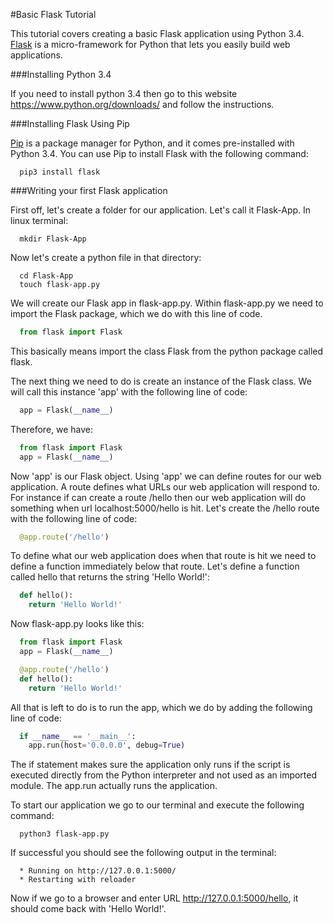 #Basic Flask Tutorial

This tutorial covers creating a basic Flask application using Python 3.4. [Flask](http://flask.pocoo.org/) is a micro-framework for Python that lets you easily build web applications.

###Installing Python 3.4

If you need to install python 3.4 then go to this website https://www.python.org/downloads/ and follow the instructions.

###Installing Flask Using Pip

[Pip](https://pypi.python.org/pypi/pip) is a package manager for Python, and it comes pre-installed with Python 3.4. You can use Pip to install Flask with the following command:

```shell
  pip3 install flask
```

###Writing your first Flask application

First off, let's create a folder for our application. Let's call it Flask-App. In linux terminal:

```shell
  mkdir Flask-App
```

Now let's create a python file in that directory:

```shell
  cd Flask-App
  touch flask-app.py
```

We will create our Flask app in flask-app.py. Within flask-app.py we need to import the Flask package, which we do with this line of code.

```python
  from flask import Flask
```
This basically means import the class Flask from the python package called flask.

The next thing we need to do is create an instance of the Flask class. We will call this instance 'app' with the following line of code:

```python
  app = Flask(__name__)
```

Therefore, we have:

```python
  from flask import Flask
  app = Flask(__name__)
```

Now 'app' is our Flask object. Using 'app' we can define routes for our web application. A route defines what URLs our web application will respond to. For instance if can create a route /hello then our web application will do something when url localhost:5000/hello is hit. Let's create the /hello route with the following line of code:

```python
  @app.route('/hello')
```

To define what our web application does when that route is hit we need to define a function immediately below that route. Let's define a function called hello that returns the string 'Hello World!':

```python
  def hello():
    return 'Hello World!'
```

Now flask-app.py looks like this:

```python
  from flask import Flask
  app = Flask(__name__)

  @app.route('/hello')
  def hello():
    return 'Hello World!'
```

All that is left to do is to run the app, which we do by adding the following line of code:

```python
  if __name__ == '__main__':
    app.run(host='0.0.0.0', debug=True)
```

The if statement makes sure the application only runs if the script is executed directly from the Python interpreter and not used as an imported module. The app.run actually runs the application.

To start our application we go to our terminal and execute the following command:

```shell
  python3 flask-app.py
```
If successful you should see the following output in the terminal:

```shell
  * Running on http://127.0.0.1:5000/
  * Restarting with reloader
```

Now if we go to a browser and enter  URL http://127.0.0.1:5000/hello, it should come back with 'Hello World!'.
